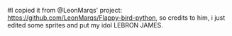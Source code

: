 #I copied it from @LeonMarqs' project: https://github.com/LeonMarqs/Flappy-bird-python, so credits to him, i just edited some sprites and put my idol LEBRON JAMES.
